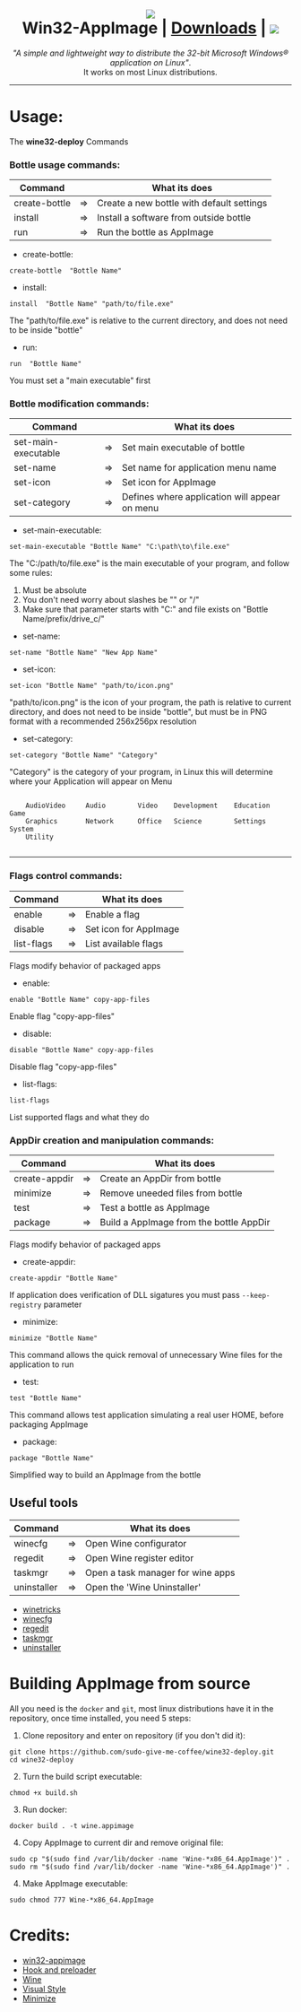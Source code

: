 <h1 align="center">
  <img src="data/Wine.png"></img>
  <br />
  Win32-AppImage | <a href="https://github.com/sudo-give-me-coffee/wine-appimage/releases/tag/continuous">Downloads</a> | <img src="https://api.travis-ci.org/sudo-give-me-coffee/wine32-deploy.svg?branch=master"></img>
</h1>

<p align="center"><i>"A simple and lightweight way to distribute the 32-bit Microsoft Windows® application on Linux"</i>.<br> It works on most Linux
distributions.</p>

<hr>

# Usage:
The **wine32-deploy** Commands

### Bottle usage commands:

| Command         |    | What its does                                   |
|-----------------|----|-------------------------------------------------|
| create-bottle   | => | Create a new bottle with default settings       |
| install         | => | Install a software from outside bottle          |
| run             | => | Run the bottle as AppImage                      |

* create-bottle:
```
create-bottle  "Bottle Name"
```

* install:
```
install  "Bottle Name" "path/to/file.exe"
```
The "path/to/file.exe" is relative to the current directory, and does not need to be inside  "bottle"

* run:
```
run  "Bottle Name"
```
You must set a "main executable" first

### Bottle modification commands:

| Command               |    | What its does                       |
|-----------------------|----|-------------------------------------|
| set-main-executable   | => | Set main executable of bottle       |
| set-name              | => | Set name for application menu name  |
| set-icon              | => | Set icon for AppImage               |
| set-category          | => | Defines where application will appear on menu               |

* set-main-executable:
```
set-main-executable "Bottle Name" "C:\path\to\file.exe"
```
The "C:/path/to/file.exe" is the main executable of your program, and follow some rules:
1. Must be absolute
2. You don't need worry about slashes be "\" or "/" 
3. Make sure that parameter starts with "C:" and file exists on "Bottle Name/prefix/drive_c/"

* set-name:
```
set-name "Bottle Name" "New App Name"
```

* set-icon:
```
set-icon "Bottle Name" "path/to/icon.png"
```
"path/to/icon.png" is the icon of your program, the path is relative to current directory, and does not need to be inside  "bottle", but must be in PNG format with a recommended 256x256px resolution

* set-category:
```
set-category "Bottle Name" "Category"
```
"Category" is the category of your program, in Linux this will determine where your Application will appear on Menu

```
 
    AudioVideo     Audio        Video    Development    Education    Game
    Graphics       Network      Office   Science        Settings     System
    Utility
 
```


<hr>

### Flags control commands:

| Command      |    | What its does          |
|--------------|----|------------------------|
| enable       | => | Enable a flag          |
| disable      | => | Set icon for AppImage  |
| list-flags   | => | List available flags   |

Flags modify behavior of packaged apps

* enable:
```
enable "Bottle Name" copy-app-files
```

Enable flag "copy-app-files"

* disable:
```
disable "Bottle Name" copy-app-files
```

Disable flag "copy-app-files"

* list-flags:
```
list-flags
```
List supported flags and what they do

### AppDir creation and manipulation commands:

| Command       |    | What its does                           |
|---------------|----|-----------------------------------------|
| create-appdir | => | Create an AppDir from bottle            |
| minimize      | => | Remove uneeded files from bottle        |
| test          | => | Test a bottle as AppImage               |
| package       | => | Build a AppImage from the bottle AppDir |

Flags modify behavior of packaged apps

* create-appdir:
```
create-appdir "Bottle Name"
```
If application does verification of DLL sigatures you must pass `--keep-registry` parameter

* minimize:
```
minimize "Bottle Name"
```
This command allows the quick removal of unnecessary Wine files for the application to run

* test:
```
test "Bottle Name"
```
This command allows test application simulating a real user HOME, before packaging AppImage

* package:
```
package "Bottle Name"
```
Simplified way to build an AppImage from the bottle



## Useful tools

| Command       |    | What its does                                   |
|---------------|----|-------------------------------------------------|
| winecfg       | => | Open Wine configurator                          |
| regedit       | => | Open Wine register editor                       |
| taskmgr       | => | Open a task manager for wine apps               |
| uninstaller   | => | Open the 'Wine Uninstaller'                     |

* [winetricks](https://wiki.winehq.org/Winetricks)
* [winecfg](https://wiki.winehq.org/Winecfg)
* [regedit](https://wiki.winehq.org/Regedit)
* [taskmgr](https://wiki.winehq.org/Taskmgr)
* [uninstaller](https://wiki.winehq.org/Uninstaller)

# Building AppImage from source
All you need is the `docker` and `git`, most linux distributions have it in the repository, once time installed, you need 5 steps:

1. Clone repository and enter on repository (if you don't did it):
```
git clone https://github.com/sudo-give-me-coffee/wine32-deploy.git
cd wine32-deploy
```
2. Turn the build script executable:
```
chmod +x build.sh
```
3. Run docker:
```
docker build . -t wine.appimage
```
4. Copy AppImage to current dir and remove original file:
```
sudo cp "$(sudo find /var/lib/docker -name 'Wine-*x86_64.AppImage')" .
sudo rm "$(sudo find /var/lib/docker -name 'Wine-*x86_64.AppImage')" .
```
4. Make AppImage executable:
```
sudo chmod 777 Wine-*x86_64.AppImage
```

# Credits:
* [win32-appimage](LICENSE.md)
* [Hook and preloader](https://github.com/Hackerl)
* [Wine](https://www.winehq.org/)
* [Visual Style](https://www.deviantart.com/lassekongo83/art/Kupo-Finale-for-XP-107950198)
* [Minimize](https://github.com/sudo-give-me-coffee/win32-appimage/issues/5#issuecomment-576017985)

